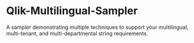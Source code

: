 # Qlik-Multilingual-Sampler
A sampler demonstrating multiple techniques to support your multilingual, multi-tenant, and multi-departmental string requirements.
